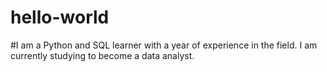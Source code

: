 # hello-world

#I am a Python and SQL learner with a year of experience in the field. I am currently studying to become a data analyst.
